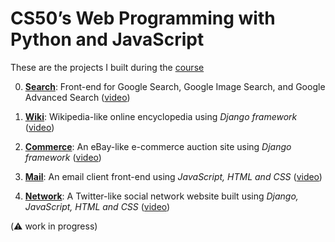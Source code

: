 # CS50’s Web Programming with Python and JavaScript

These are the projects I built during the [course](https://cs50.harvard.edu/web/2020/)

0. [**Search**](0_Search/): Front-end for Google Search, Google Image Search, and Google Advanced Search ([video](https://youtu.be/Ctzon7Vx5Zohttps://youtu.be/Ctzon7Vx5Zo))

1. [**Wiki**](1_Wiki/wiki): Wikipedia-like online encyclopedia using *Django framework* ([video](https://youtu.be/N8t6avLOqyY))

2. [**Commerce**](2_Commerce/commerce): An eBay-like e-commerce auction site using *Django framework* ([video](https://youtu.be/TJXBgeBw8mE))

3. [**Mail**](3_Mail/mail): An email client front-end using *JavaScript, HTML and CSS* ([video](https://youtu.be/fsXTP5F2MeU))

4. [**Network**](4_Network/project4): A Twitter-like social network website built using *Django, JavaScript, HTML and CSS* ([video](https://youtu.be/LSnRNnF0ZiU))

(:warning: work in progress)
